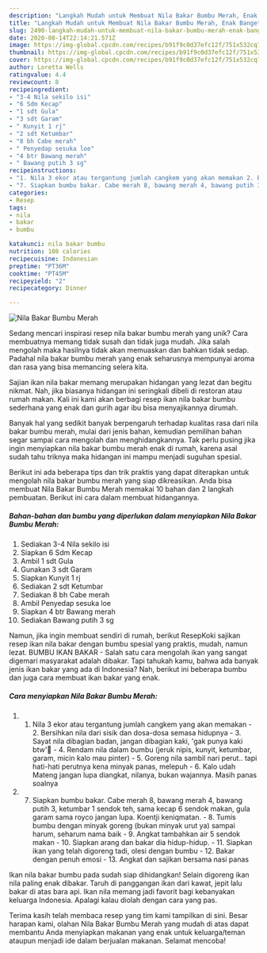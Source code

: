```yaml
---
description: "Langkah Mudah untuk Membuat Nila Bakar Bumbu Merah, Enak Banget"
title: "Langkah Mudah untuk Membuat Nila Bakar Bumbu Merah, Enak Banget"
slug: 2490-langkah-mudah-untuk-membuat-nila-bakar-bumbu-merah-enak-banget
date: 2020-08-14T22:14:21.571Z
image: https://img-global.cpcdn.com/recipes/b91f9c0d37efc12f/751x532cq70/nila-bakar-bumbu-merah-foto-resep-utama.jpg
thumbnail: https://img-global.cpcdn.com/recipes/b91f9c0d37efc12f/751x532cq70/nila-bakar-bumbu-merah-foto-resep-utama.jpg
cover: https://img-global.cpcdn.com/recipes/b91f9c0d37efc12f/751x532cq70/nila-bakar-bumbu-merah-foto-resep-utama.jpg
author: Loretta Wells
ratingvalue: 4.4
reviewcount: 8
recipeingredient:
- "3-4 Nila sekilo isi"
- "6 Sdm Kecap"
- "1 sdt Gula"
- "3 sdt Garam"
- " Kunyit 1 rj"
- "2 sdt Ketumbar"
- "8 bh Cabe merah"
- " Penyedap sesuka loe"
- "4 btr Bawang merah"
- " Bawang putih 3 sg"
recipeinstructions:
- "1. Nila 3 ekor atau tergantung jumlah cangkem yang akan memakan 2. Bersihkan nila dari sisik dan dosa-dosa semasa hidupnya 3. Sayat nila dibagian badan, jangan dibagian kaki, &#39;gak punya kaki btw&#39;🤔 4. Rendam nila dalam bumbu (jeruk nipis, kunyit, ketumbar, garam, micin kalo mau pinter) 5. Goreng nila sambil nari perut.. tapi hati-hati perutnya kena minyak panas, melepuh 6. Kalo udah Mateng jangan lupa diangkat, nilanya, bukan wajannya. Masih panas soalnya"
- "7. Siapkan bumbu bakar. Cabe merah 8, bawang merah 4, bawang putih 3, ketumbar 1 sendok teh, sama kecap 6 sendok makan, gula garam sama royco jangan lupa. Koentji keniqmatan. 8. Tumis bumbu dengan minyak goreng (bukan minyak urut ya) sampai harum, seharum nama baik 9. Angkat tambahkan air 5 sendok makan  10. Siapkan arang dan bakar dia hidup-hidup. 11. Siapkan ikan yang telah digoreng tadi, olesi dengan bumbu 12. Bakar dengan penuh emosi 13. Angkat dan sajikan bersama nasi panas"
categories:
- Resep
tags:
- nila
- bakar
- bumbu

katakunci: nila bakar bumbu 
nutrition: 108 calories
recipecuisine: Indonesian
preptime: "PT36M"
cooktime: "PT45M"
recipeyield: "2"
recipecategory: Dinner

---
```



![Nila Bakar Bumbu Merah](https://img-global.cpcdn.com/recipes/b91f9c0d37efc12f/751x532cq70/nila-bakar-bumbu-merah-foto-resep-utama.jpg)

Sedang mencari inspirasi resep nila bakar bumbu merah yang unik? Cara membuatnya memang tidak susah dan tidak juga mudah. Jika salah mengolah maka hasilnya tidak akan memuaskan dan bahkan tidak sedap. Padahal nila bakar bumbu merah yang enak seharusnya mempunyai aroma dan rasa yang bisa memancing selera kita.

Sajian ikan nila bakar memang merupakan hidangan yang lezat dan begitu nikmat. Nah, jika biasanya hidangan ini seringkali dibeli di restoran atau rumah makan. Kali ini kami akan berbagi resep ikan nila bakar bumbu sederhana yang enak dan gurih agar ibu bisa menyajikannya dirumah.

Banyak hal yang sedikit banyak berpengaruh terhadap kualitas rasa dari nila bakar bumbu merah, mulai dari jenis bahan, kemudian pemilihan bahan segar sampai cara mengolah dan menghidangkannya. Tak perlu pusing jika ingin menyiapkan nila bakar bumbu merah enak di rumah, karena asal sudah tahu triknya maka hidangan ini mampu menjadi suguhan spesial.


Berikut ini ada beberapa tips dan trik praktis yang dapat diterapkan untuk mengolah nila bakar bumbu merah yang siap dikreasikan. Anda bisa membuat Nila Bakar Bumbu Merah memakai 10 bahan dan 2 langkah pembuatan. Berikut ini cara dalam membuat hidangannya.

<!--inarticleads1-->

##### Bahan-bahan dan bumbu yang diperlukan dalam menyiapkan Nila Bakar Bumbu Merah:

1. Sediakan 3-4 Nila sekilo isi
1. Siapkan 6 Sdm Kecap
1. Ambil 1 sdt Gula
1. Gunakan 3 sdt Garam
1. Siapkan  Kunyit 1 rj
1. Sediakan 2 sdt Ketumbar
1. Sediakan 8 bh Cabe merah
1. Ambil  Penyedap sesuka loe
1. Siapkan 4 btr Bawang merah
1. Sediakan  Bawang putih 3 sg


Namun, jika ingin membuat sendiri di rumah, berikut ResepKoki sajikan resep ikan nila bakar dengan bumbu spesial yang praktis, mudah, namun lezat. BUMBU IKAN BAKAR - Salah satu cara mengolah ikan yang sangat digemari masyarakat adalah dibakar. Tapi tahukah kamu, bahwa ada banyak jenis ikan bakar yang ada di Indonesia? Nah, berikut ini beberapa bumbu dan juga cara membuat ikan bakar yang enak. 

<!--inarticleads2-->

##### Cara menyiapkan Nila Bakar Bumbu Merah:

1. 1. Nila 3 ekor atau tergantung jumlah cangkem yang akan memakan - 2. Bersihkan nila dari sisik dan dosa-dosa semasa hidupnya - 3. Sayat nila dibagian badan, jangan dibagian kaki, &#39;gak punya kaki btw&#39;🤔 - 4. Rendam nila dalam bumbu (jeruk nipis, kunyit, ketumbar, garam, micin kalo mau pinter) - 5. Goreng nila sambil nari perut.. tapi hati-hati perutnya kena minyak panas, melepuh - 6. Kalo udah Mateng jangan lupa diangkat, nilanya, bukan wajannya. Masih panas soalnya
1. 7. Siapkan bumbu bakar. Cabe merah 8, bawang merah 4, bawang putih 3, ketumbar 1 sendok teh, sama kecap 6 sendok makan, gula garam sama royco jangan lupa. Koentji keniqmatan. - 8. Tumis bumbu dengan minyak goreng (bukan minyak urut ya) sampai harum, seharum nama baik - 9. Angkat tambahkan air 5 sendok makan  - 10. Siapkan arang dan bakar dia hidup-hidup. - 11. Siapkan ikan yang telah digoreng tadi, olesi dengan bumbu - 12. Bakar dengan penuh emosi - 13. Angkat dan sajikan bersama nasi panas


Ikan nila bakar bumbu pada sudah siap dihidangkan! Selain digoreng ikan nila paling enak dibakar. Taruh di panggangan ikan dari kawat, jepit lalu bakar di atas bara api. Ikan nila memang jadi favorit bagi kebanyakan keluarga Indonesia. Apalagi kalau diolah dengan cara yang pas. 

Terima kasih telah membaca resep yang tim kami tampilkan di sini. Besar harapan kami, olahan Nila Bakar Bumbu Merah yang mudah di atas dapat membantu Anda menyiapkan makanan yang enak untuk keluarga/teman ataupun menjadi ide dalam berjualan makanan. Selamat mencoba!
